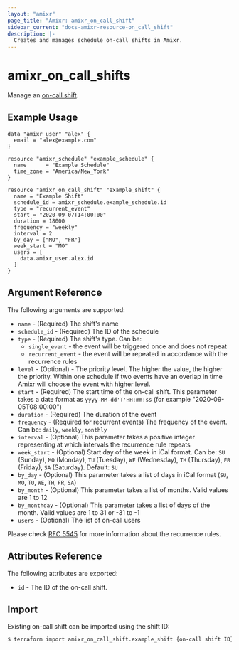 ```yaml
---
layout: "amixr"
page_title: "Amixr: amixr_on_call_shift"
sidebar_current: "docs-amixr-resource-on_call_shift"
description: |-
  Creates and manages schedule on-call shifts in Amixr.
---
```


# amixr\_on_call_shifts

Manage an [on-call shift](https://api-docs.amixr.io/#on-call-shifts).

## Example Usage

```hcl
data "amixr_user" "alex" {
  email = "alex@example.com"
}

resource "amixr_schedule" "example_schedule" {
  name      = "Example Schedule"
  time_zone = "America/New_York"
}

resource "amixr_on_call_shift" "example_shift" {
  name = "Example Shift"
  schedule_id = amixr_schedule.example_schedule.id
  type = "recurrent_event"
  start = "2020-09-07T14:00:00"
  duration = 18000
  frequency = "weekly"
  interval = 2
  by_day = ["MO", "FR"]
  week_start = "MO"
  users = [
    data.amixr_user.alex.id
  ]
}

```

## Argument Reference

The following arguments are supported:

  * `name` - (Required) The shift's name
  * `schedule_id` - (Required) The ID of the schedule
  * `type` - (Required) The shift's type. Can be:
    - `single_event` - the event will be triggered once and does not repeat
    - `recurrent_event` - the event will be repeated in accordance with the recurrence rules
  * `level` - (Optional) - The priority level. The higher the value, the higher the priority. Within one schedule if two events have an overlap in time Amixr will choose the event with higher level.
  * `start` - (Required) The start time of the on-call shift. This parameter takes a date format as `yyyy-MM-dd'T'HH:mm:ss` (for example "2020-09-05T08:00:00")
  * `duration` - (Required) The duration of the event
  * `frequency` - (Required for recurrent events) The frequency of the event. Can be: `daily`, `weekly`, `monthly`
  * `interval` - (Optional) This parameter takes a positive integer representing at which intervals the recurrence rule repeats
  * `week_start` - (Optional) Start day of the week in iCal format. Can be: `SU` (Sunday), `MO` (Monday), `TU` (Tuesday), `WE` (Wednesday), `TH` (Thursday), `FR` (Friday), `SA` (Saturday). Default: `SU`
  * `by_day` - (Optional) This parameter takes a list of days in iCal format (`SU`, `MO`, `TU`, `WE`, `TH`, `FR`, `SA`)
  * `by_month` - (Optional) This parameter takes a list of months. Valid values are 1 to 12
  * `by_monthday` - (Optional) This parameter takes a list of days of the month. Valid values are 1 to 31 or -31 to -1
  * `users` - (Optional) The list of on-call users
  
Please check [RFC 5545](https://tools.ietf.org/html/rfc5545#section-3.3.10) for more information about the recurrence rules.

## Attributes Reference

The following attributes are exported:

  * `id` - The ID of the on-call shift.
  

## Import

Existing on-call shift can be imported using the shift ID:

```sh
$ terraform import amixr_on_call_shift.example_shift {on-call shift ID}
```


